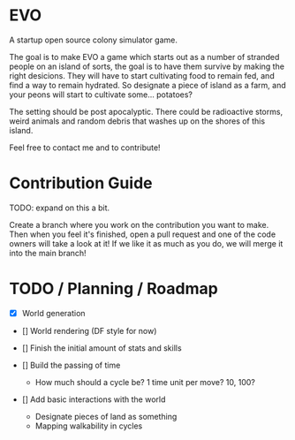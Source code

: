 EVO
===
A startup open source colony simulator game.

The goal is to make EVO a game which starts out as a number of stranded people
on an island of sorts, the goal is to have them survive by making the right
desicions. They will have to start cultivating food to remain fed, and find a way
to remain hydrated. So designate a piece of island as a farm, and your peons
will start to cultivate some... potatoes?

The setting should be post apocalyptic. There could be radioactive storms,
weird animals and random debris that washes up on the shores of this island.

Feel free to contact me and to contribute!


Contribution Guide
==================

TODO: expand on this a bit.

Create a branch where you work on the contribution you want to make.
Then when you feel it's finished, open a pull request and one of
the code owners will take a look at it!
If we like it as much as you do, we will merge it into the main branch!


TODO / Planning / Roadmap
=========================

- [x] World generation
- [] World rendering (DF style for now)
- [] Finish the initial amount of stats and skills
- [] Build the passing of time
  - How much should a cycle be? 1 time unit per move? 10, 100?

- [] Add basic interactions with the world
  - Designate pieces of land as something
  - Mapping walkability in cycles
